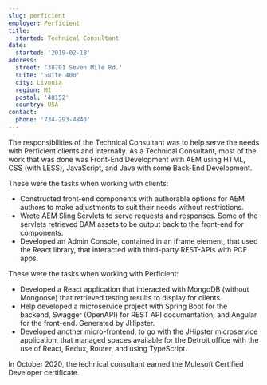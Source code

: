 ```yaml
---
slug: perficient
employer: Perficient
title:
  started: Technical Consultant
date:
  started: '2019-02-18'
address:
  street: '38701 Seven Mile Rd.'
  suite: 'Suite 400'
  city: Livonia
  region: MI
  postal: '48152'
  country: USA
contact:
  phone: '734-293-4840'
---
```

The responsibilities of the Technical Consultant was to help serve the needs with Perficient clients and internally. As a Technical Consultant, most of the work that was done was Front-End Development with AEM using HTML, CSS (with LESS), JavaScript, and Java with some Back-End Development.

These were the tasks when working with clients:
  - Constructed front-end components with authorable options for AEM authors to make adjustments to suit their needs without restrictions.
  - Wrote AEM Sling Servlets to serve requests and responses. Some of the servlets retrieved DAM assets to be output back to the front-end for components.
  - Developed an Admin Console, contained in an iframe element, that used the React library, that interacted with third-party REST-APIs with PCF apps.

These were the tasks when working with Perficient:
  - Developed a React application that interacted with MongoDB (without Mongoose) that retrieved testing results to display for clients.
  - Help developed a microservice project with Spring Boot for the backend, Swagger (OpenAPI) for REST API documentation, and Angular for the front-end. Generated by JHipster.
  - Developed another micro-frontend, to go with the JHipster microservice application, that managed spaces available for the Detroit office with the use of React, Redux, Router, and using TypeScript. 

In October 2020, the technical consultant earned the Mulesoft Certified Developer certificate.
